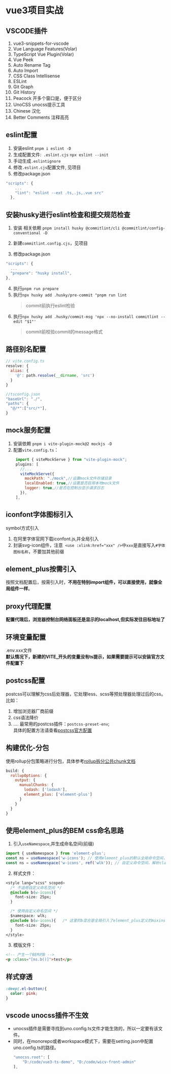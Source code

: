 # vue3项目实战
## VSCODE插件
1. vue3-snippets-for-vscode
2. Vue Language Features(Volar)
3. TypeScript Vue Plugin(Volar)
4. Vue Peek
5. Auto Rename Tag
6. Auto Import
7. CSS Class Intellisense
8. ESLint
9. Git Graph
10. Git History
11. Peacock 开多个窗口是，便于区分
12. UnoCSS unocss提示工具
13. Chinese 汉化
14. Better Comments 注释高亮
## eslint配置
1. 安装eslint
`pnpm i eslint -D`
2. 生成配置文件:` .eslint.cjs`
`npx eslint --init`
3. 手动生成`.eslintignore`
4. 修改`.eslint.cjs`配置文件, 见项目
5. 修改package.json
```js
"scripts": {
    ...
    "lint": "eslint --ext .ts,.js,.vue src"
  },
```


## 安装husky进行eslint检查和提交规范检查
1. 安装 相关依赖
`pnpm install husky @commitlint/cli @commitlint/config-conventional -D`

2. 新建`commitlint.config.cjs`，见项目
3. 修改package.json
  ```js
  "scripts": {
    ...
    "prepare": "husky install",
  },
  ```
4. 执行`pnpm run prepare`
5. 执行`npx husky add .husky/pre-commit "pnpm run lint`
   >commit前执行eslint检验 
6. 执行`npx husky add .husky/commit-msg 'npx --no-install commitlint --edit "$1"' `
   > commit前校验commit的message格式 

## 路径别名配置
```js
// vite.config.ts
resolve: {
  alias: {
    '@': path.resolve(__dirname, 'src')
  }
}

//tsconfig.json
"baseUrl": "./",
"paths": {
  "@/*":["src/*"],
}
```

## mock服务配置
1. 安装依赖
`pnpm i vite-plugin-mock@2 mockjs -D`
2. 配置`vite.config.ts`：
   ```js
    import { viteMockServe } from "vite-plugin-mock";
    plugins: [
      //...
      viteMockServe({
        mockPath: "./mock",//设置mock文件存储目录
        localEnabled: true,//设置是否启用本地mock文件
        logger: true,//是否在控制台显示请求日志
      }),
    ],
   ```

## iconfont字体图标引入
symbol方式引入
1. 在阿里字体官网下载iconfont.js,并全局引入
2. 封装svg-icon组件，注意` <use :xlink:href="xxx" />`中`xxx`是直接写入`#字体图标名称`，不要加其他前缀

## element_plus按需引入
按照文档配置后，按需引入时，**不用在特别import组件，可以直接使用，就像全局组件一样**。

## proxy代理配置
**配置代理后，浏览器控制台网络面板还是显示的localhost,但实际发往目标地址了**

## 环境变量配置
.env.xxx文件    
**默认情况下，新建的VITE_开头的变量没有ts提示，如果需要提示可以安装官方文件配置下**

## postcss配置
postcss可以理解为css后处理器，它处理less、scss等预处理器处理过后的css。比如：    
1. 增加浏览器厂商前缀
2. css语法降价
3. ....
最常用的postcss插件：`postcss-preset-env`;    
具体的配置方法请查看[postcss官方配置](https://github.com/postcss/postcss/blob/main/docs/README-cn.md)

## 构建优化-分包
使用rollup分包策略进行分包，具体参考[rollup拆分公共chunk文档](https://cn.rollupjs.org/configuration-options/#output-manualchunks)

```js
build: {
  rollupOptions: {
    output: {
      manualChunks: {
        lodash: ['lodash'],
        element_plus: ['element-plus']
      }
    }
  }
}
```

## 使用element_plus的BEM css命名思路
1. 引入`useNamespace`,并生成命名空间(前缀)
```js
import { useNamespace } from 'element-plus';
const ns = useNamespace('w-icons'); // 使用element_plus的默认全局命令空间，解析class为：el-w-icons
const ns = useNamespace('w-icons', ref('wlk')); // 自定义命令空间，解析class为：wlk-w-icons
```
2. 样式文件：
```css
<style lang="scss" scoped>
  /* 不适用自定义命名空间 */
  @include b(w-icons){
    font-size: 25px;
  }

  /* 使用自定义命名空间 */
  $namespace: wlk;
  @include b(w-icons){   /* 这里的b混合是全局引入了element_plus定义的mixins, vite.config.ts的 @use "element-plus/theme-chalk/src/mixins/mixins" as *; */
    font-size: 25px;
  }
</style>
```
3. 模版文件：
```html
<!-- 产生一个BEM的B -->
<p :class="[ns.b()]">test</p>
```

## 样式穿透
```scss
:deep(.el-button){
  color: pink;
}
```

## vscode unocss插件不生效
- unocss插件是需要寻找到uno.config.ts文件才能生效的，所以一定要有该文件。
- 同时，在monorepo或者workspace模式下，需要在setting.json中配置uno.config.ts的路径。
  ```js
  "unocss.root": [
      "D:/code/vue3-ts-demo", "D:/code/wicv-front-admin"
  ],
  ```
